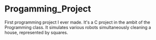 # Progamming_Project

First programming project I ever made. It's a C project in the ambit of the Programming class. It simulates various robots simultaneously cleaning a house, represented by squares.
